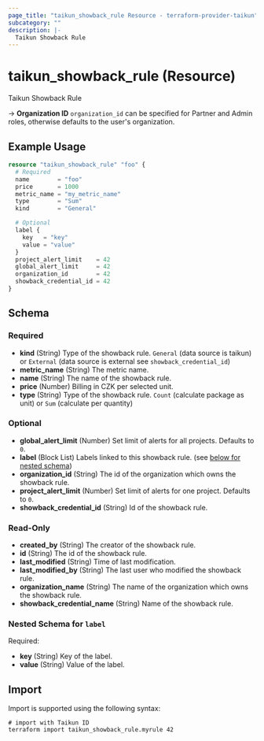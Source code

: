 ```yaml
---
page_title: "taikun_showback_rule Resource - terraform-provider-taikun"
subcategory: ""
description: |-
  Taikun Showback Rule
---
```


# taikun_showback_rule (Resource)

Taikun Showback Rule

-> **Organization ID** `organization_id` can be specified for Partner and Admin roles, otherwise defaults to the user's organization.

## Example Usage

```terraform
resource "taikun_showback_rule" "foo" {
  # Required
  name        = "foo"
  price       = 1000
  metric_name = "my_metric_name"
  type        = "Sum"
  kind        = "General"

  # Optional
  label {
    key   = "key"
    value = "value"
  }
  project_alert_limit    = 42
  global_alert_limit     = 42
  organization_id        = 42
  showback_credential_id = 42
}
```

<!-- schema generated by tfplugindocs -->
## Schema

### Required

- **kind** (String) Type of the showback rule. `General` (data source is taikun) or `External` (data source is external see `showback_credential_id`)
- **metric_name** (String) The metric name.
- **name** (String) The name of the showback rule.
- **price** (Number) Billing in CZK per selected unit.
- **type** (String) Type of the showback rule. `Count` (calculate package as unit) or `Sum` (calculate per quantity)

### Optional

- **global_alert_limit** (Number) Set limit of alerts for all projects. Defaults to `0`.
- **label** (Block List) Labels linked to this showback rule. (see [below for nested schema](#nestedblock--label))
- **organization_id** (String) The id of the organization which owns the showback rule.
- **project_alert_limit** (Number) Set limit of alerts for one project. Defaults to `0`.
- **showback_credential_id** (String) Id of the showback rule.

### Read-Only

- **created_by** (String) The creator of the showback rule.
- **id** (String) The id of the showback rule.
- **last_modified** (String) Time of last modification.
- **last_modified_by** (String) The last user who modified the showback rule.
- **organization_name** (String) The name of the organization which owns the showback rule.
- **showback_credential_name** (String) Name of the showback rule.

<a id="nestedblock--label"></a>
### Nested Schema for `label`

Required:

- **key** (String) Key of the label.
- **value** (String) Value of the label.

## Import

Import is supported using the following syntax:

```shell
# import with Taikun ID
terraform import taikun_showback_rule.myrule 42
```

